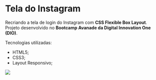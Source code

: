 # Tela do Instagram

Recriando a tela de login do Instagram com **CSS Flexible Box Layout**. Projeto desenvolvido no **Bootcamp Avanade da Digital Innovation One (DIO)**.

Tecnologias utilizadas:

* HTML5;
* CSS3;
* Layout Responsivo;

![](C:\Users\angel\Desktop\Print.JPG)







